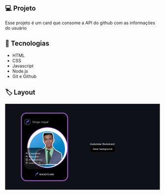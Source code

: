 <p align="center">
<img src=".github\Thumbnail.svg" alt="">
</p>

## 💻 Projeto

Esse projeto é um card que consome a API do github com as informações do usuário


## 🚀 Tecnologias

- HTML
- CSS
- Javascript
- Node.js
- Git e Github


## 🏷️ Layout
<p align="center">
<img src="/Screenshot_1.png" alt="print_projeto">
</p>
